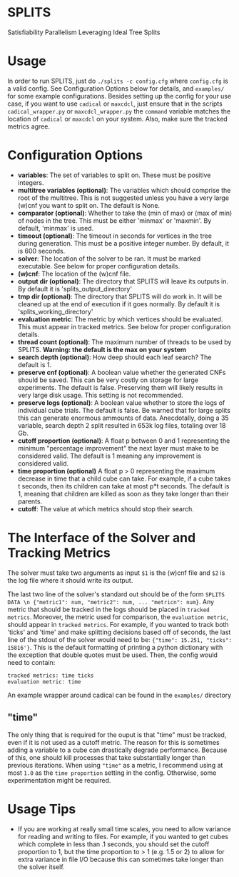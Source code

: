 # SPLITS
Satisfiability Parallelism Leveraging Ideal Tree Splits

# Usage
In order to run SPLITS, just do `./splits -c config.cfg` where `config.cfg` is a valid config.
See Configuration Options below for details, and `examples/` for some example configurations. 
Besides setting up the config for your use case, if you want to use `cadical` or `maxcdcl`, just ensure that in the scripts `cadical_wrapper.py` or `maxcdcl_wrapper.py` the `command` variable matches the location of `cadical` or `maxcdcl` on your system. 
Also, make sure the tracked metrics agree. 

# Configuration Options
- **variables**: The set of variables to split on. These must be positive integers.
- **multitree variables (optional)**: The variables which should comprise the root of the multitree. 
This is not suggested unless you have a very large (w)cnf you want to split on. The default is None.
- **comparator (optional)**: Whether to take the (min of max) or (max of min) of nodes in the tree. This must be either 'minmax' or 'maxmin'. By default, 'minmax' is used.
- **timeout (optional)**: The timeout in seconds for vertices in the tree during generation. This must be a positive integer number. By default, it is 600 seconds.
- **solver**: The location of the solver to be ran. It must be marked executable. See below for proper configuration details.
- **(w)cnf**: The location of the (w)cnf file.
- **output dir (optional)**: The directory that SPLITS will leave its outputs in. By default it is 'splits_output_directory'
- **tmp dir (optional)**: The directory that SPLITS will do work in. It will be cleaned up at the end of execution if it goes normally. By default it is 'splits_working_directory'
- **evaluation metric**: The metric by which vertices should be evaluated. This must appear in tracked metrics. See below for proper configuration details.
- **thread count (optional)**: The maximum number of threads to be used by SPLITS. **Warning: the default is the max on your system**
- **search depth (optional)**: How deep should each leaf search? The default is 1.
- **preserve cnf (optional)**: A boolean value whether the generated CNFs should be saved. This can be very costly on storage for large experiments. The default is false. Preserving them will likely results in very large disk usage. This setting is not recommended.
- **preserve logs (optional)**: A boolean value whether to store the logs of individual cube trials. The default is false. Be warned that for large splits this can generate enormous ammounts of data. Anecdotally, doing a 35 variable, search depth 2 split resulted in 653k log files, totaling over 18 Gb.
- **cutoff proportion (optional)**: A float p between 0 and 1 representing the minimum "percentage improvement" the next layer must make to be considered valid. The default is 1 meaning any improvement is considered valid.
- **time proportion (optional)** A float p > 0 representing the maximum decrease in time that a child cube can take. For example, if a cube takes t seconds, then its children can take at most p*t seconds. The default is 1, meaning that children are killed as soon as they take longer than their parents.
- **cutoff**: The value at which metrics should stop their search.

# The Interface of the Solver and Tracking Metrics
The solver must take two arguments as input `$1` is the (w)cnf file and `$2` is the log file where it should write its output.

The last two line of the solver's standard out should be of the form `SPLITS DATA \n {"metric1": num, "metric2": num, ... "metricn": num}`. 
Any metric that should be tracked in the logs should be placed in `tracked metrics`. 
Moreover, the metric used for comparison, the `evaluation metric`, should appear in `tracked metrics`. 
For example, if you wanted to track both 'ticks' and 'time' and make splitting decisions based off of seconds, the last line of the stdout of the solver would need to be: `{"time": 15.251, "ticks": 15816'}`. 
This is the default formatting of printing a python dictionary with the exception that double quotes must be used. Then, the config would need to contain:
```
tracked metrics: time ticks
evaluation metric: time
```
An example wrapper around cadical can be found in the `examples/` directory

## "time"
The only thing that is required for the ouput is that "time" must be tracked, even if it is not used as a cutoff metric. 
The reason for this is sometimes adding a variable to a cube can drastically degrade performance. 
Because of this, one should kill processes that take substantially longer
than previous iterations. When using `"time"` as a metric, I recommend using at most `1.0` as the `time proportion` setting in the config. Otherwise, some experimentation might be required.

# Usage Tips
- If you are working at really small time scales, you need to allow variance for reading and writing to files. 
For example, if you wanted to get cubes which complete in less than .1 seconds, you should set the cutoff proportion to 1, but the time proportion to > 1 (e.g. 1.5 or 2) to allow for extra variance in file I/O because this can sometimes take longer than the solver itself.